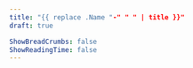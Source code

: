 ```yaml
---
title: "{{ replace .Name "-" " " | title }}"
draft: true

ShowBreadCrumbs: false
ShowReadingTime: false
---
```


